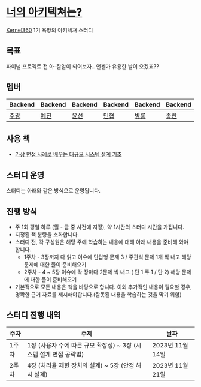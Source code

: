 # [너의 아키텍쳐는?](https://www.youtube.com/watch?v=ZRpsB3ODr6M)
[Kernel360](https://github.com/Kernel360) 1기 욕망의 아키텍쳐 스터디  

## 목표
파이널 프로젝트 전 아-잘알이 되어보자.. 언젠가 유용한 날이 오겠죠??

## 멤버
|Backend|Backend|Backend|Backend|Backend|Backend|
|---|---|---|---|---|---|
|[주광](https://github.com/Hju95)|[예진](https://github.com/yejincode)|[윤선](https://github.com/yoonseon12)|[민협](https://github.com/GBGreenBravo)|[병룡](https://github.com/fingersdanny)|[종찬](https://github.com/oxix97)|

## 사용 책
* [가상 면접 사례로 배우는 대규모 시스템 설계 기초](https://product.kyobobook.co.kr/detail/S000001033116)

## 스터디 운영

스터디는 아래와 같은 방식으로 운영됩니다.

## 진행 방식

- 주 1회 평일 하루 (월 - 금 중 사전에 지정), 약 1시간의 스터디 시간을 가집니다.
- 지정된 책 분량을 소화합니다.
- 스터디 전, 각 구성원은 해당 주에 학습하는 내용에 대해 아래 내용을 준비해 와야 합니다.
    - 1주차 - 3장까지 다 읽고 이슈에 단답형 문제 3 / 주관식 문제 1개 씩 내고 해당 문제에 대한 풀이 준비해오기
    - 2주차 - 4 ~ 5장 이슈에 각 장마다 2문제 씩 내고 ( 단 1 주 1 / 단 2) 해당 문제에 대한 풀이 준비해오기
- 기본적으로 모든 내용은 책을 바탕으로 합니다. 이외 추가적인 내용이 필요할 경우, 명확한 근거 자료를 제시해야합니다.(잘못된 내용을 학습하는 것을 막기 위함)

## 스터디 진행 내역

| 주차 | 주제| 날짜|
|---|---------------|--------------|
|1주차| 1장 (사용자 수에 따른 규모 확장성) ~ 3장 (시스템 설계 면접 공략법)| 2023년 11월 14일 |
|2주차| 4장 (처리율 제한 장치의 설계) ~ 5장 (안정 해시 설계)| 2023년 11월 21일|

